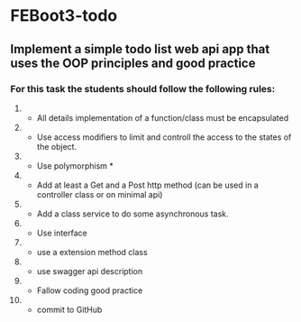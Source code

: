 # FEBoot3-todo

## Implement a simple todo list  web api app that uses the OOP principles and good practice

### For this task the students should follow the following rules:

1. - All details implementation of a function/class must be encapsulated
2. - Use access modifiers to limit and controll the access to the states of the object.
3. - Use polymorphism *
4. - Add at least a Get and a Post http method (can be used in a controller class or on minimal api)
5. - Add a class service to do some asynchronous  task.
6. - Use  interface
7. - use a extension method class
8. - use swagger api description
9. - Fallow coding  good practice
10. - commit to GitHub
